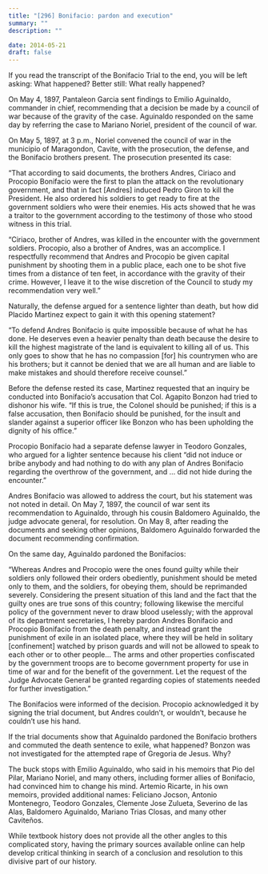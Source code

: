 ```yaml
---
title: "[296] Bonifacio: pardon and execution"
summary: ""
description: ""

date: 2014-05-21
draft: false
---
```


If you read the transcript of the Bonifacio Trial to the end, you will be left asking: What happened? Better still: What really happened?

On May 4, 1897, Pantaleon Garcia sent findings to Emilio Aguinaldo, commander in chief, recommending that a decision be made by a council of war because of the gravity of the case. Aguinaldo responded on the same day by referring the case to Mariano Noriel, president of the council of war.

On May 5, 1897, at 3 p.m., Noriel convened the council of war in the municipio of Maragondon, Cavite, with the prosecution, the defense, and the Bonifacio brothers present. The prosecution presented its case:

“That according to said documents, the brothers Andres, Ciriaco and Procopio Bonifacio were the first to plan the attack on the revolutionary government, and that in fact [Andres] induced Pedro Giron to kill the President. He also ordered his soldiers to get ready to fire at the government soldiers who were their enemies. His acts showed that he was a traitor to the government according to the testimony of those who stood witness in this trial.

“Ciriaco, brother of Andres, was killed in the encounter with the government soldiers. Procopio, also a brother of Andres, was an accomplice. I respectfully recommend that Andres and Procopio be given capital punishment by shooting them in a public place, each one to be shot five times from a distance of ten feet, in accordance with the gravity of their crime. However, I leave it to the wise discretion of the Council to study my recommendation very well.”

Naturally, the defense argued for a sentence lighter than death, but how did Placido Martinez expect to gain it with this opening statement?

“To defend Andres Bonifacio is quite impossible because of what he has done. He deserves even a heavier penalty than death because the desire to kill the highest magistrate of the land is equivalent to killing all of us. This only goes to show that he has no compassion [for] his countrymen who are his brothers; but it cannot be denied that we are all human and are liable to make mistakes and should therefore receive counsel.”

Before the defense rested its case, Martinez requested that an inquiry be conducted into Bonifacio’s accusation that Col. Agapito Bonzon had tried to dishonor his wife. “If this is true, the Colonel should be punished; if this is a false accusation, then Bonifacio should be punished, for the insult and slander against a superior officer like Bonzon who has been upholding the dignity of his office.”

Procopio Bonifacio had a separate defense lawyer in Teodoro Gonzales, who argued for a lighter sentence because his client “did not induce or bribe anybody and had nothing to do with any plan of Andres Bonifacio regarding the overthrow of the government, and … did not hide during the encounter.”

Andres Bonifacio was allowed to address the court, but his statement was not noted in detail. On May 7, 1897, the council of war sent its recommendation to Aguinaldo, through his cousin Baldomero Aguinaldo, the judge advocate general, for resolution. On May 8, after reading the documents and seeking other opinions, Baldomero Aguinaldo forwarded the document recommending confirmation.

On the same day, Aguinaldo pardoned the Bonifacios:

“Whereas Andres and Procopio were the ones found guilty while their soldiers only followed their orders obediently, punishment should be meted only to them, and the soldiers, for obeying them, should be reprimanded severely. Considering the present situation of this land and the fact that the guilty ones are true sons of this country; following likewise the merciful policy of the government never to draw blood uselessly; with the approval of its department secretaries, I hereby pardon Andres Bonifacio and Procopio Bonifacio from the death penalty, and instead grant the punishment of exile in an isolated place, where they will be held in solitary [confinement] watched by prison guards and will not be allowed to speak to each other or to other people… The arms and other properties confiscated by the government troops are to become government property for use in time of war and for the benefit of the government. Let the request of the Judge Advocate General be granted regarding copies of statements needed for further investigation.”

The Bonifacios were informed of the decision. Procopio acknowledged it by signing the trial document, but Andres couldn’t, or wouldn’t, because he couldn’t use his hand.

If the trial documents show that Aguinaldo pardoned the Bonifacio brothers and commuted the death sentence to exile, what happened? Bonzon was not investigated for the attempted rape of Gregoria de Jesus. Why?

The buck stops with Emilio Aguinaldo, who said in his memoirs that Pio del Pilar, Mariano Noriel, and many others, including former allies of Bonifacio, had convinced him to change his mind. Artemio Ricarte, in his own memoirs, provided additional names: Feliciano Jocson, Antonio Montenegro, Teodoro Gonzales, Clemente Jose Zulueta, Severino de las Alas, Baldomero Aguinaldo, Mariano Trias Closas, and many other Caviteños.

While textbook history does not provide all the other angles to this complicated story, having the primary sources available online can help develop critical thinking in search of a conclusion and resolution to this divisive part of our history.
